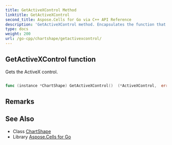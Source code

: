 ```yaml
---
title: GetActiveXControl Method 
linktitle: GetActiveXControl
second_title: Aspose.Cells for Go via C++ API Reference
description: 'GetActiveXControl method. Encapsulates the function that represents getactivexcontrol in Go.'
type: docs
weight: 200
url: /go-cpp/chartshape/getactivexcontrol/
---
```


## GetActiveXControl function

Gets the ActiveX control.

```go

func (instance *ChartShape) GetActiveXControl()  (*ActiveXControl,  error) 

```

## Remarks


## See Also

* Class [ChartShape](../)
* Library [Aspose.Cells for Go](../../)
